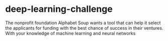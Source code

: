 # deep-learning-challenge
The nonprofit foundation Alphabet Soup wants a tool that can help it select the applicants for funding with the best chance of success in their ventures. With your knowledge of machine learning and neural networks
